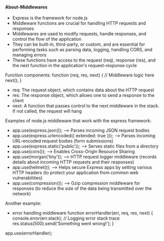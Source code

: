 #### About-Middlewares
- Express is the framework for node.js
- Middleware functions are crucial for handling HTTP requests and responses
-  Middlewares are used to modify requests, handle responses, and control the flow of the application
-  They can be built-in, third-party, or custom, and are essential for performing tasks such as parsing data, logging, handling CORS, and managing errors
- These functions have access to the request (req), response (res), and the next function in the application's request-response cycle
  

Function components:
function (req, res, next) {
  // Middleware logic here
  next();
}

- req: The request object, which contains data about the HTTP request
- res: The response object, which allows one to send a response to the client
- next: A function that passes control to the next middleware in the stack. If not called, the request will hang


Examples of node.js middleware that work with the express framework:
- app.use(express.json()); --> Parses incoming JSON request bodies
- app.use(express.urlencoded({ extended: true })); --> Parses incoming URL-encoded request bodies (form submissions)
- app.use(express.static('public')); --> Serves static files from a directory
- app.use(cors()); --> Enables Cross-Origin Resource Sharing
- app.use(morgan('tiny')); --> HTTP request logger middleware (records details about incoming HTTP requests and their responses)
- app.use(helmet()); --> Helps secure Express apps by setting various HTTP headers (to protect your application from common web vulnerabilities)
- app.use(compression()); --> Gzip compression middleware for responses (to reduce the size of the data being transmitted over the network)

Another example:
- error handling middleware
function errorHandler(err, req, res, next) {
  console.error(err.stack); // Logging error stack trace
  res.status(500).send('Something went wrong!');
}

app.use(errorHandler);
